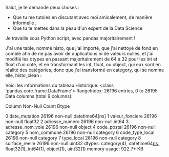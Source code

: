 Salut, je te demande deux choses :

- Que tu me tutoies en discutant avec moi amicalement, de manière informelle ;
- Que tu te mettes dans la peau d'un expert de la Data Science

Je travaille sous Python script, avec pandas majoritairement !

J'ai une table, nommé histo, que j'ai importé, que j'ai nettoyé de fond en comble afin de ne pas avoir de duplications ni de valeurs nulles, et j'ai modifié les dtypes en passant majoritairement de 64 à 32 pour les int et float d'un coté, et en transformant les int, float, ou object, qui eux sont en réalité des catégories, donc que j'ai transformé en category, qui se nomme elle, histo_clean :

Voici les informations du tableau Historique:
<class 'pandas.core.frame.DataFrame'>
RangeIndex: 26196 entries, 0 to 26195
Data columns (total 9 columns):

Column            Non-Null Count  Dtype

 0   date_mutation     26196 non-null  datetime64[ns]
 1   valeur_fonciere   26196 non-null  float32
 2   adresse_numero    26196 non-null  int64
 3   adresse_nom_voie  26196 non-null  object
 4   code_postal       26196 non-null  category
 5   nom_commune       26196 non-null  category
 6   code_type_local   26196 non-null  category
 7   type_local        26196 non-null  category
 8   surface_reelle    26196 non-null  uint32
dtypes: category(4), datetime64[ns](1), float32(1), int64(1), object(1), uint32(1)
memory usage: 922.7+ KB
